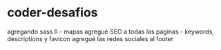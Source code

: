 # coder-desafios
agregando sass II - mapas
agregué SEO a todas las paginas - keywords, descriptions y favicon
agregué las redes sociales al footer